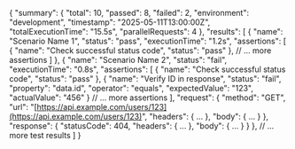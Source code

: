 {
  "summary": {
    "total": 10,
    "passed": 8,
    "failed": 2,
    "environment": "development",
    "timestamp": "2025-05-11T13:00:00Z",
    "totalExecutionTime": "15.5s",
    "parallelRequests": 4
  },
  "results": [
    {
      "name": "Scenario Name 1",
      "status": "pass",
      "executionTime": "1.2s",
      "assertions": [
        {
          "name": "Check successful status code",
          "status": "pass"
        },
        // ... more assertions
      ]
    },
    {
      "name": "Scenario Name 2",
      "status": "fail",
      "executionTime": "0.8s",
      "assertions": [
        {
          "name": "Check successful status code",
          "status": "pass"
        },
        {
          "name": "Verify ID in response",
          "status": "fail",
          "property": "data.id",
          "operator": "equals",
          "expectedValue": "123",
          "actualValue": "456"
        }
        // ... more assertions
      ],
      "request": {
        "method": "GET",
        "url": "[https://api.example.com/users/123](https://api.example.com/users/123)",
        "headers": { ... },
        "body": { ... }
      },
      "response": {
        "statusCode": 404,
        "headers": { ... },
        "body": { ... }
      }
    },
    // ... more test results
  ]
}